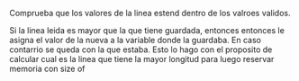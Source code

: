 Comprueba que los valores de la linea estend dentro de los valroes validos.

Si la linea leida es mayor que la que tiene guardada, entonces entonces le asigna el valor de la nueva a la variable donde la guardaba. En caso contarrio se queda con la que estaba. Esto lo hago con el proposito de calcular cual es la linea que tiene la mayor longitud para luego reservar memoria con size of
